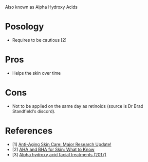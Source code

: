 Also known as Alpha Hydroxy Acids

# Posology
- Requires to be cautious [2]

# Pros
- Helps the skin over time

# Cons
- Not to be applied on the same day as retinoids (source is Dr Brad Standfield's discord).

# References
- [1] [Anti-Aging Skin Care: Major Research Update!](https://youtu.be/40W9PO-z2vU?si=YZLKcwPdhY81R-3A&t=549)
- [2] [AHA and BHA for Skin: What to Know](https://www.webmd.com/beauty/aha-bha-skin-exfoliate)
- [3] [Alpha hydroxy acid facial treatments (2017)](https://dermnetnz.org/topics/alpha-hydroxy-acid-facial-treatments)